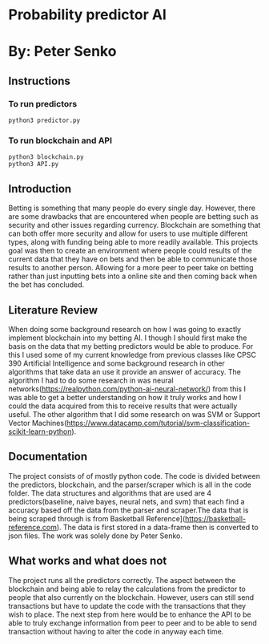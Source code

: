 # Probability predictor AI
# By: Peter Senko

## Instructions
### To run predictors
    python3 predictor.py
### To run blockchain and API
    python3 blockchain.py
    python3 API.py

## Introduction
Betting is something that many people do every single day. However, there are some drawbacks that are encountered when people are betting such as security and other issues regarding currency. Blockchain are something that can both offer more security and allow for users to use multiple different types, along with funding being able to more readily available. This projects goal was then to create an environment where people could results of the current data that they have on bets and then be able to communicate those results to another person. Allowing for a more peer to peer take on betting rather than just inputting bets into a online site and then coming back when the bet has concluded.

## Literature Review
When doing some background research on how I was going to exactly implement blockchain into my betting AI. I though I should first make the basis on the data that my betting predictors would be able to produce. For this I used some of my current knowledge from previous classes like CPSC 390 Artificial Intelligence and some background research in other algorithms that take data an use it provide an answer of accuracy. The algorithm I had to do some research in was neural networks(https://realpython.com/python-ai-neural-network/) from this I was able to get a better understanding on how it truly works and how I could the data acquired from this to receive results that were actually useful. The other algorithm that I did some research on was SVM or Support Vector Machines(https://www.datacamp.com/tutorial/svm-classification-scikit-learn-python).

## Documentation
The project consists of of mostly python code. The code is divided between the predictors, blockchain, and the parser/scraper which is all in the code folder. The data structures and algorithms that are used are 4 predictors(baseline, naive bayes, neural nets, and svm) that each find a accuracy based off the data from the parser and scraper.The data that is being scraped through is from Basketball Reference](https://basketball-reference.com). The data is first stored in a data-frame then is converted to json files. The work was solely done by Peter Senko.

## What works and what does not
The project runs all the predictors correctly. The aspect between the blockchain and being able to relay the calculations from the predictor to people that also currently on the blockchain. However, users can still send transactions but have to update the code with the transactions that they wish to place. The next step from here would be to enhance the API to be able to truly exchange information from peer to peer and to be able to send transaction without having to alter the code in anyway each time.
